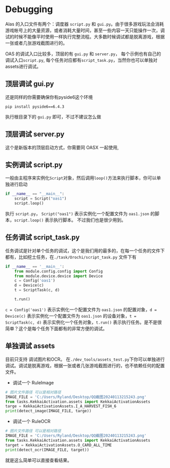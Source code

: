 # Debugging

Alas 的入口文件有两个：调度器 `script.py` 和 `gui.py`。由于很多游戏玩法会消耗游戏帐号上的大量资源，或者消耗大量时间，甚至一些内容一天只能操作一次，调试的时候不能像平时使用一样执行完整流程。大多数时候调试都是脱离游戏，根据一张或者几张游戏截图进行的。

OAS 的调试入口比较多，顶层的有 `gui.py` 和 `server.py`， 每个示例也有自己的调试入口`script.py`, 每个任务对应都有`script_task.py`，当然你也可以单独对assets进行调试。

## 顶层调试 gui.py
还是同样的你需要确保你有pyside6这个环境
```shell
pip install pyside6==6.4.3
```
执行根目录下的 `gui.py` 即可，不过不建议怎么做

## 顶层调试 server.py

这个是新版本的顶层启动方式，你需要同 OASX 一起使用,

## 实例调试 script.py
一般由主程序来实例化`Script`对象，然后调用`loop()`方法来执行脚本，你可以单独进行启动
```python
if __name__ == "__main__":
    script = Script("oas1")
    script.loop()
```
执行 `script.py`， `Script("oas1")` 表示实例化一个配置文件为 `oas1.json` 的脚本，`script.loop()` 表示执行脚本。
不过我们也是很少用到。

## 任务调试 script_task.py
任务调试是针对单个任务的调试，这个是我们用的最多的，在每一个任务的文件下都有，比如挖土任务，在`./task/Orochi/script_task.py` 文件下有
```python
if __name__ == '__main__':
    from module.config.config import Config
    from module.device.device import Device
    c = Config('oas1')
    d = Device(c)
    t = ScriptTask(c, d)

    t.run()

```
`c = Config('oas1')` 表示实例化一个配置文件为 `oas1.json` 的配置对象，`d = Device(c)` 表示实例化一个配置文件为 `oas1.json` 的设备对象，`t = ScriptTask(c, d)` 表示实例化一个任务对象，`t.run()` 表示执行任务。是不是很简单？这个是每个任务下面都有的非常方便的调试。


## 单独调试 assets
目前只支持 调试图片和OCR。
在`./dev_tools/assets_test.py`下你可以单独进行调试。调试是脱离游戏，根据一张或者几张游戏截图进行的，也不依赖任何的配置文件。

- 调试一个 RuleImage
```python
# 图片文件路径 可以是相对路径
IMAGE_FILE = 'C:/Users/Ryland/Desktop/QQ截图20240113215243.png'
from tasks.KekkaiActivation.assets import KekkaiActivationAssets
targe = KekkaiActivationAssets.I_A_HARVEST_FISH_6
print(detect_image(IMAGE_FILE, targe))
```

- 调试一个 RuleOCR
```python
# 图片文件路径 可以是相对路径
IMAGE_FILE = 'C:/Users/Ryland/Desktop/QQ截图20240113215243.png'
from tasks.KekkaiActivation.assets import KekkaiActivationAssets
target = KekkaiActivationAssets.O_CARD_ALL_TIME
print(detect_ocr(IMAGE_FILE, target))
```

就是这么简单可以直接查看结果。
